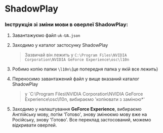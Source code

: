 # ShadowPlay
### Інструкція зі зміни мови в оверлеї ShadowPlay:<br/>
1. Завантажуємо файл `uk-UA.json`
1. Заходимо у каталог застосунку ShadowPlay<br/>
   > Зазвичай він лежить у `C:\Program Files\NVIDIA Corporation\NVIDIA GeForce Experience\osc\l10n`

4. Робимо копію папки `\l10n\`(це попередня папка у якій все лежить)

1. Переносимо завантажений файл у вище вказаний каталог ShadowPlay<br/>
   > у `C:\Program Files\NVIDIA Corporation\NVIDIA GeForce Experience\osc\l10n, вибираємо 'копіювати з заміною*'

6. Заходимо у налаштування __GeForce Experience__, вибираємо Англійську мову, потім 'Готово', знову змінюємо мову вже на Російську, знову 'Готово'. Все переклад застосований, можемо відкривати оверлей.
